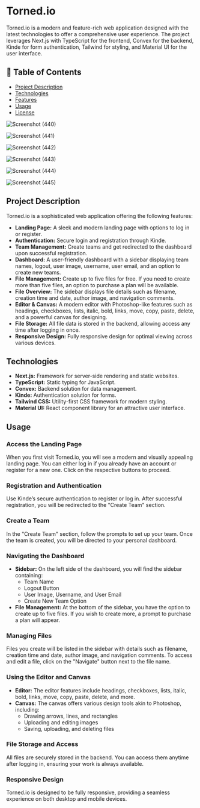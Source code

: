 # Torned.io

Torned.io is a modern and feature-rich web application designed with the latest technologies to offer a comprehensive user experience. The project leverages Next.js with TypeScript for the frontend, Convex for the backend, Kinde for form authentication, Tailwind for styling, and Material UI for the user interface.

## 📜 Table of Contents

- [Project Description](#project-description)
- [Technologies](#technologies)
- [Features](#features)
- [Usage](#usage)
- [License](#license)



![Screenshot (440)](https://github.com/user-attachments/assets/14cc35f6-e30d-4652-8b4c-a44f1db5ccf4)

![Screenshot (441)](https://github.com/user-attachments/assets/51b2c5fb-56cc-45f1-893e-201384316af7)

![Screenshot (442)](https://github.com/user-attachments/assets/6cdbb232-216b-4f1d-82f2-70dbdab41edf)

![Screenshot (443)](https://github.com/user-attachments/assets/7bfb6a06-0ecb-4bc4-bd3c-21167c03c4e4)

![Screenshot (444)](https://github.com/user-attachments/assets/c6dd9d3f-88e1-495a-b1b5-083788f40703)

![Screenshot (445)](https://github.com/user-attachments/assets/b570b317-e223-4f41-956b-546f9d64e2ef)





## Project Description

Torned.io is a sophisticated web application offering the following features:

- **Landing Page:** A sleek and modern landing page with options to log in or register.
- **Authentication:** Secure login and registration through Kinde.
- **Team Management:** Create teams and get redirected to the dashboard upon successful registration.
- **Dashboard:** A user-friendly dashboard with a sidebar displaying team names, logout, user image, username, user email, and an option to create new teams.
- **File Management:** Create up to five files for free. If you need to create more than five files, an option to purchase a plan will be available.
- **File Overview:** The sidebar displays file details such as filename, creation time and date, author image, and navigation comments.
- **Editor & Canvas:** A modern editor with Photoshop-like features such as headings, checkboxes, lists, italic, bold, links, move, copy, paste, delete, and a powerful canvas for designing.
- **File Storage:** All file data is stored in the backend, allowing access any time after logging in once.
- **Responsive Design:** Fully responsive design for optimal viewing across various devices.

## Technologies

- **Next.js:** Framework for server-side rendering and static websites.
- **TypeScript:** Static typing for JavaScript.
- **Convex:** Backend solution for data management.
- **Kinde:** Authentication solution for forms.
- **Tailwind CSS:** Utility-first CSS framework for modern styling.
- **Material UI:** React component library for an attractive user interface.

## Usage

### Access the Landing Page

When you first visit Torned.io, you will see a modern and visually appealing landing page. You can either log in if you already have an account or register for a new one. Click on the respective buttons to proceed.

### Registration and Authentication

Use Kinde’s secure authentication to register or log in. After successful registration, you will be redirected to the "Create Team" section.

### Create a Team

In the "Create Team" section, follow the prompts to set up your team. Once the team is created, you will be directed to your personal dashboard.

### Navigating the Dashboard

- **Sidebar:** On the left side of the dashboard, you will find the sidebar containing:
  - Team Name
  - Logout Button
  - User Image, Username, and User Email
  - Create New Team Option
- **File Management:** At the bottom of the sidebar, you have the option to create up to five files. If you wish to create more, a prompt to purchase a plan will appear.

### Managing Files

Files you create will be listed in the sidebar with details such as filename, creation time and date, author image, and navigation comments. To access and edit a file, click on the "Navigate" button next to the file name.

### Using the Editor and Canvas

- **Editor:** The editor features include headings, checkboxes, lists, italic, bold, links, move, copy, paste, delete, and more.
- **Canvas:** The canvas offers various design tools akin to Photoshop, including:
  - Drawing arrows, lines, and rectangles
  - Uploading and editing images
  - Saving, uploading, and deleting files

### File Storage and Access

All files are securely stored in the backend. You can access them anytime after logging in, ensuring your work is always available.

### Responsive Design

Torned.io is designed to be fully responsive, providing a seamless experience on both desktop and mobile devices.


